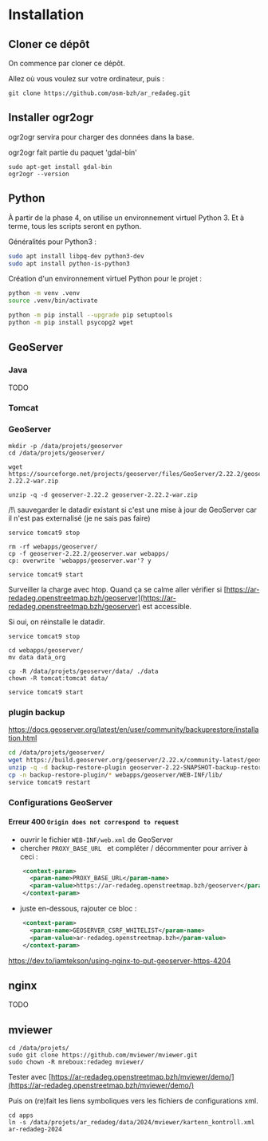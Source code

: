 # Installation

## Cloner ce dépôt

On commence par cloner ce dépôt.

Allez où vous voulez sur votre ordinateur, puis :

`git clone https://github.com/osm-bzh/ar_redadeg.git`


## Installer ogr2ogr

ogr2ogr servira pour charger des données dans la base.

ogr2ogr fait partie du paquet 'gdal-bin'

```
sudo apt-get install gdal-bin
ogr2ogr --version
```

## Python

À partir de la phase 4, on utilise un environnement virtuel Python 3.
Et à terme, tous les scripts seront en python.

Généralités pour Python3 :

```bash
sudo apt install libpq-dev python3-dev
sudo apt install python-is-python3
```

Création d'un environnement virtuel Python pour le projet :

```bash
python -m venv .venv
source .venv/bin/activate

python -m pip install --upgrade pip setuptools
python -m pip install psycopg2 wget
```


## GeoServer

### Java

TODO


### Tomcat


### GeoServer


```
mkdir -p /data/projets/geoserver
cd /data/projets/geoserver/

wget https://sourceforge.net/projects/geoserver/files/GeoServer/2.22.2/geoserver-2.22.2-war.zip

unzip -q -d geoserver-2.22.2 geoserver-2.22.2-war.zip
```

/!\ sauvegarder le datadir existant si c'est une mise à jour de GeoServer car il n'est pas externalisé (je ne sais pas faire)

```
service tomcat9 stop

rm -rf webapps/geoserver/
cp -f geoserver-2.22.2/geoserver.war webapps/
cp: overwrite 'webapps/geoserver.war'? y

service tomcat9 start
```

Surveiller la charge avec htop. Quand ça se calme aller vérifier si [https://ar-redadeg.openstreetmap.bzh/geoserver](https://ar-redadeg.openstreetmap.bzh/geoserver) est accessible.

Si oui, on réinstalle le datadir.


```
service tomcat9 stop

cd webapps/geoserver/
mv data data_org

cp -R /data/projets/geoserver/data/ ./data
chown -R tomcat:tomcat data/

service tomcat9 start
```

### plugin backup

https://docs.geoserver.org/latest/en/user/community/backuprestore/installation.html

```bash
cd /data/projets/geoserver/
wget https://build.geoserver.org/geoserver/2.22.x/community-latest/geoserver-2.22-SNAPSHOT-backup-restore-plugin.zip
unzip -q -d backup-restore-plugin geoserver-2.22-SNAPSHOT-backup-restore-plugin.zip
cp -n backup-restore-plugin/* webapps/geoserver/WEB-INF/lib/
service tomcat9 restart
```

### Configurations GeoServer

#### Erreur 400 `Origin does not correspond to request`

* ouvrir le fichier `WEB-INF/web.xml` de GeoServer
* chercher `PROXY_BASE_URL ` et compléter / décommenter pour arriver à ceci :

```xml
    <context-param>
      <param-name>PROXY_BASE_URL</param-name>
      <param-value>https://ar-redadeg.openstreetmap.bzh/geoserver</param-value>
    </context-param>
```

* juste en-dessous, rajouter ce bloc :

```xml
    <context-param>
      <param-name>GEOSERVER_CSRF_WHITELIST</param-name>
      <param-value>ar-redadeg.openstreetmap.bzh</param-value>
    </context-param>
```


https://dev.to/iamtekson/using-nginx-to-put-geoserver-https-4204



## nginx

TODO



## mviewer

```
cd /data/projets/
sudo git clone https://github.com/mviewer/mviewer.git
sudo chown -R mreboux:redadeg mviewer/
```

Tester avec [https://ar-redadeg.openstreetmap.bzh/mviewer/demo/](https://ar-redadeg.openstreetmap.bzh/mviewer/demo/)

Puis on (re)fait les liens symboliques vers les fichiers de configurations xml.

```
cd apps
ln -s /data/projets/ar_redadeg/data/2024/mviewer/kartenn_kontroll.xml ar-redadeg-2024
```
